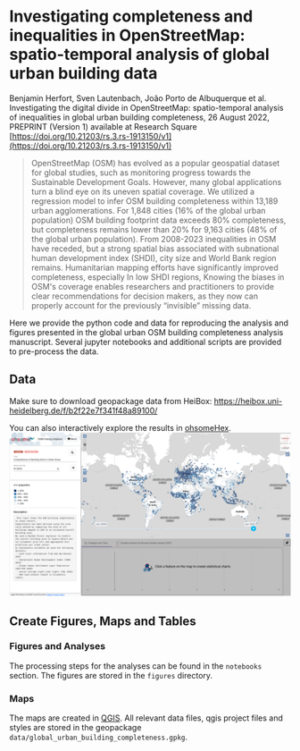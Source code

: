# Investigating completeness and inequalities in OpenStreetMap: spatio-temporal analysis of global urban building data

Benjamin Herfort, Sven Lautenbach, João Porto de Albuquerque et al. Investigating the digital divide in OpenStreetMap: spatio-temporal analysis of inequalities in global urban building completeness, 26 August 2022, PREPRINT (Version 1) available at Research Square [https://doi.org/10.21203/rs.3.rs-1913150/v1](https://doi.org/10.21203/rs.3.rs-1913150/v1)

> OpenStreetMap (OSM) has evolved as a popular geospatial dataset for global studies, such as monitoring progress towards the Sustainable Development Goals.
However, many global applications turn a blind eye on its uneven spatial coverage.
We utilized a regression model to infer OSM building completeness within 13,189 urban agglomerations.
For 1,848 cities (16% of the global urban population) OSM building footprint data exceeds 80% completeness, but completeness remains lower than 20% for 9,163 cities (48% of the global urban population).
From 2008-2023 inequalities in OSM have receded, but a strong spatial bias associated with subnational human development index (SHDI), city size and World Bank region remains.
Humanitarian mapping efforts have significantly improved completeness, especially In low SHDI regions, 
Knowing the biases in OSM's coverage enables researchers and practitioners to provide clear recommendations for decision makers, as they now can properly account for the previously “invisible” missing data.

Here we provide the python code and data for reproducing the analysis and figures presented in the global urban OSM building completeness analysis manuscript. Several jupyter notebooks and additional scripts are provided to pre-process the data.


## Data
Make sure to download geopackage data from HeiBox: https://heibox.uni-heidelberg.de/f/b2f22e7f341f48a89100/

You can also interactively explore the results in [ohsomeHex](https://hex.ohsome.org/#/urban_building_completeness/2022-01-01T00:00:00Z/2/29.21752531472042/16.251362043911197).
[![name](figures/ohsome_hex_screenshot.png)](https://hex.ohsome.org/#/urban_building_completeness/2022-01-01T00:00:00Z/2/29.21752531472042/16.251362043911197)


## Create Figures, Maps and Tables
### Figures and Analyses
The processing steps for the analyses can be found in the `notebooks` section. The figures are stored in the `figures` directory.

### Maps
The maps are created in [QGIS](https://www.qgis.org/en/site/). All relevant data files, qgis project files and styles are stored in the geopackage `data/global_urban_building_completeness.gpkg`.
